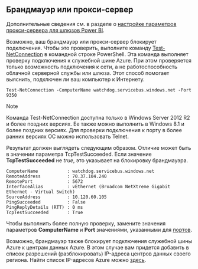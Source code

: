 ## <a name="firewall-or-proxy"></a>Брандмауэр или прокси-сервер
Дополнительные сведения см. в разделе о [настройке параметров прокси-сервера для шлюзов Power BI](../service-gateway-proxy.md).

Возможно, ваш брандмауэр или прокси-сервер блокирует подключения. Чтобы это проверить, выполните команду [Test-NetConnection](https://docs.microsoft.com/powershell/module/nettcpip/test-netconnection) в командной строке PowerShell. Эта команда выполняет проверку подключения к служебной шине Azure. При этом проверяется только возможность подключения к сети, а не работоспособность облачной серверной службы или шлюза. Этот способ помогает выяснить, подключен ли ваш компьютер к Интернету.

    Test-NetConnection -ComputerName watchdog.servicebus.windows.net -Port 9350

> [!NOTE]
> Команда Test-NetConnection доступна только в Windows Server 2012 R2 и более поздних версиях. Ее также можно выполнить в Windows 8.1 и более поздних версиях. Для проверки подключения к порту в более ранних версиях ОС можно использовать Telnet.
> 
> 

Результат должен выглядеть следующим образом. Отличие может быть в значении параметра TcpTestSucceeded. Если значение **TcpTestSucceeded** не *true*, это указывает на блокировку брандмауэра.

    ComputerName           : watchdog.servicebus.windows.net
    RemoteAddress          : 70.37.104.240
    RemotePort             : 5672
    InterfaceAlias         : vEthernet (Broadcom NetXtreme Gigabit Ethernet - Virtual Switch)
    SourceAddress          : 10.120.60.105
    PingSucceeded          : False
    PingReplyDetails (RTT) : 0 ms
    TcpTestSucceeded       : True

Чтобы выполнить более полную проверку, замените значения параметров **ComputerName** и **Port** значениями, указанными для [портов](../service-gateway-onprem.md#ports).

Возможно, брандмауэр также блокирует подключения служебной шины Azure к центрам данных Azure. В этом случае вам придется добавить в список разрешений (разблокировать) IP-адреса центров данных своего региона. Найти список IP-адресов Azure можно [здесь](https://www.microsoft.com/download/details.aspx?id=41653).

